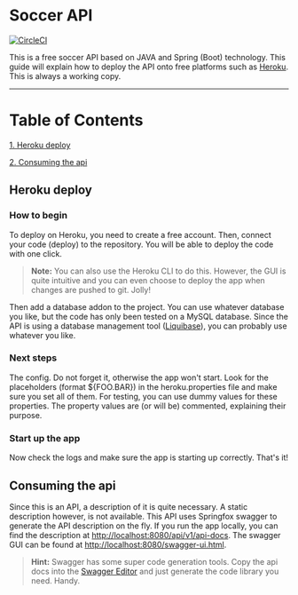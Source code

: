 Soccer API
===================

[![CircleCI](https://dl.circleci.com/status-badge/img/gh/tdedobbeleer/soccer-ws/tree/master.svg?style=shield)](https://dl.circleci.com/status-badge/redirect/gh/tdedobbeleer/soccer-ws/tree/master)
<br>

This is a free soccer API based on JAVA and Spring (Boot) technology. This guide will explain how to deploy the API onto free platforms such as [Heroku](https://www.heroku.com "Heroku"). This is always a working copy.

----------

# Table of Contents
[1. Heroku deploy](#heroku-deploy)

[2. Consuming the api](#consuming-the-api)


## Heroku deploy
### How to begin
To deploy on Heroku, you need to create a free account. Then, connect your code (deploy) to the repository. You will be able to deploy the code with one click. 

> **Note:**
> You can also use the Heroku CLI to do this. However, the GUI is quite intuitive and you can even choose to deploy the app when changes are pushed to git. Jolly!

Then add a database addon to the project. You can use whatever database you like, but the code has only been tested on a MySQL database. Since the API is using a database management tool ([Liquibase](https://www.liquibase.org)), you can probably use whatever you like.

### Next steps
The config. Do not forget it, otherwise the app won't start. Look for the placeholders (format ${FOO.BAR}) in the heroku.properties file and make sure you set all of them. For testing, you can use dummy values for these properties. The property values are (or will be) commented, explaining their purpose.

### Start up the app
Now check the logs and make sure the app is starting up correctly. That's it!

## Consuming the api

Since this is an API, a description of it is quite necessary. A static description however, is not available. This API uses Springfox swagger to generate the API description on the fly. If you run the app locally, you can find the description at [http://localhost:8080/api/v1/api-docs](http://localhost:8080/api/v1/api-docs). The swagger GUI can be found at [http://localhost:8080/swagger-ui.html](http://localhost:8080/swagger-ui.html).

> **Hint:**
> Swagger has some super code generation tools. Copy the api docs into the [Swagger Editor](http://editor.swagger.io) and just generate the code library you need. Handy.
